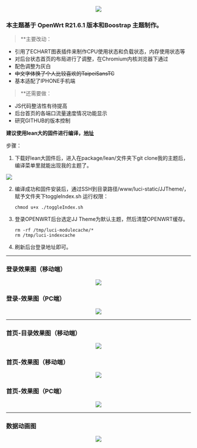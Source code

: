<div align=center>
<img src="https://github.com/netitgo/stuff/blob/main/JJ%20Logo.png?raw=true">
</div>

### 本主题基于 OpenWrt R21.6.1 版本和Boostrap 主题制作。
>**主要改动：
- 引用了ECHART图表插件来制作CPU使用状态和负载状态，内存使用状态等
- 对后台状态首页的布局进行了调整，在Chromium内核浏览器下通过
- 配色调整为灰白
- ~~中文字体换了个人比较喜欢的TaipeiSansTC~~
- 基本适配了IPHONE手机端

>**还需要做：
- JS代码整洁性有待提高
- 后台首页的各端口流量速度情况功能显示
- 研究GITHUB的版本控制

**建议使用lean大的固件进行编译，[地址](https://github.com/coolsnowwolf/lede/)**

步骤：
1. 下载好lean大固件后，进入在package/lean/文件夹下git clone我的主题后，编译菜单里就能出现我的主题了。
<div align=left>
<img src="https://user-images.githubusercontent.com/72277244/131247747-61340b2d-753f-4fae-a070-f873aa3d5402.png">
</div>

2. 编译成功和固件安装后，通过SSH到目录路径/www/luci-static/JJTheme/， 赋予文件夹下toggleIndex.sh 运行权限：

    ```
    chmod u+x ./toggleIndex.sh
    ```
3. 登录OPENWRT后台选定JJ Theme为默认主题，然后清楚OPENWRT缓存。
    ```
    rm -rf /tmp/luci-modulecache/*
    rm /tmp/luci-indexcache
    ```

4. 刷新后台登录地址即可。

---

### 登录效果图（移动端）
<div align=center>
<img src="https://github.com/netitgo/stuff/blob/main/screenshots_login_mobile.png?raw=true">
</div>

### 登录-效果图（PC端）
<div align=center>
<img src="https://github.com/netitgo/stuff/blob/main/screenshots_login.png?raw=true">
</div>

---

### 首页-目录效果图（移动端）
<div align=center>
<img src="https://github.com/netitgo/stuff/blob/main/screenshots_menu_mobile.gif?raw=true">
</div>

### 首页-效果图（移动端）
<div align=center>
<img src="https://github.com/netitgo/stuff/blob/main/screenshots_login_mobile.gif?raw=true">
</div>

### 首页-效果图（PC端）
<div align=center>
<img src="https://github.com/netitgo/stuff/blob/main/screenshots_main.png?raw=true">
</div>

---

### 数据动画图
<div align=center>
<img src="https://github.com/netitgo/stuff/blob/main/screenshots_main.gif?raw=true">
</div>